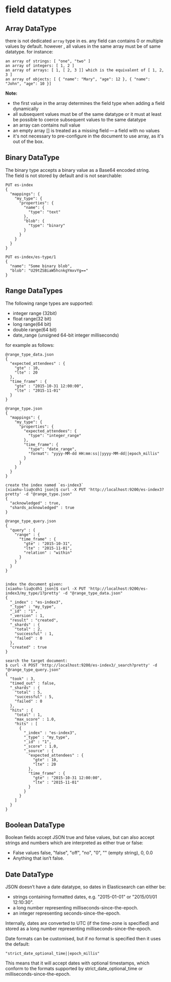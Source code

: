 # field datatypes

## Array DataType
there is not dedicated `array` type in es. any field can contains 0 or multiple values by default.
however , all values in the same array must be of same datatype. for instance:
```
an array of strings: [ "one", "two" ]
an array of integers: [ 1, 2 ]
an array of arrays: [ 1, [ 2, 3 ]] which is the equivalent of [ 1, 2, 3 ]
an array of objects: [ { "name": "Mary", "age": 12 }, { "name": "John", "age": 10 }]
```
<strong>Note: </strong>
* the first value in the array determines the field type when adding a field dynamically
* all subsequent values must be of the same datatype or it must at least be possible to coerce subsequent values to the same datatype
* an array can contains null value
* an empty array [] is treated as a missing field — a field with no values
* it's not necessary to pre-configure in the document to use array, as it's out of the box.

## Binary DataType
The binary type accepts a binary value as a Base64 encoded string. </br>
The field is not stored by default and is not searchable:
```
PUT es-index
{
  "mappings": {
    "my_type": {
      "properties": {
        "name": {
          "type": "text"
        },
        "blob": {
          "type": "binary"
        }
      }
    }
  }
}

PUT es-index/es-type/1
{
  "name": "Some binary blob",
  "blob": "U29tZSBiaW5hcnkgYmxvYg==" 
}
```
## Range DataTypes
The following range types are supported:
* integer range (32bit)
* float range(32 bit)
* long range(64 bit)
* double range(64 bit)
* date_range (unsigned 64-bit integer milliseconds)

for example as follows:
```
@range_type_data.json
{
  "expected_attendees" : { 
    "gte" : 10,
    "lte" : 20
  },
  "time_frame" : { 
    "gte" : "2015-10-31 12:00:00", 
    "lte" : "2015-11-01"
  }
}

@range_type.json
{
  "mappings": {
    "my_type": {
      "properties": {
        "expected_attendees": {
          "type": "integer_range"
        },
        "time_frame": {
          "type": "date_range", 
          "format": "yyyy-MM-dd HH:mm:ss||yyyy-MM-dd||epoch_millis"
        }
      }
    }
  }
}

create the index named `es-index3`
[xiaohu-liu@cdh1 json]$ curl -X PUT 'http://localhost:9200/es-index3?pretty' -d "@range_type.json"
{
  "acknowledged" : true,
  "shards_acknowledged" : true
}

@range_type_query.json
{
  "query" : {
    "range" : {
      "time_frame" : { 
        "gte" : "2015-10-31",
        "lte" : "2015-11-01",
        "relation" : "within" 
      }
    }
  }
}


index the document given:
[xiaohu-liu@cdh1 json]$ curl -X PUT 'http://localhost:9200/es-index3/my_type/1?pretty' -d "@range_type_data.json"
{
  "_index" : "es-index3",
  "_type" : "my_type",
  "_id" : "1",
  "_version" : 1,
  "result" : "created",
  "_shards" : {
    "total" : 2,
    "successful" : 1,
    "failed" : 0
  },
  "created" : true
}

search the target document:
$ curl -X POST 'http://localhost:9200/es-index3/_search?pretty' -d "@range_type_query.json"
{
  "took" : 3,
  "timed_out" : false,
  "_shards" : {
    "total" : 5,
    "successful" : 5,
    "failed" : 0
  },
  "hits" : {
    "total" : 1,
    "max_score" : 1.0,
    "hits" : [
      {
        "_index" : "es-index3",
        "_type" : "my_type",
        "_id" : "1",
        "_score" : 1.0,
        "_source" : {
          "expected_attendees" : {
            "gte" : 10,
            "lte" : 20
          },
          "time_frame" : {
            "gte" : "2015-10-31 12:00:00",
            "lte" : "2015-11-01"
          }
        }
      }
    ]
  }
}

```
## Boolean DataType

Boolean fields accept JSON true and false values, but can also accept strings and numbers which are interpreted as either true or false:

* False values  false, "false", "off", "no", "0", "" (empty string), 0, 0.0
* Anything that isn’t false.

## Date DataType
JSON doesn’t have a date datatype, so dates in Elasticsearch can either be:
* strings containing formatted dates, e.g. "2015-01-01" or "2015/01/01 12:10:30".
* a long number representing milliseconds-since-the-epoch.
* an integer representing seconds-since-the-epoch.

Internally, dates are converted to UTC (if the time-zone is specified) and stored as a long number representing milliseconds-since-the-epoch.

Date formats can be customised, but if no format is specified then it uses the default:
```
"strict_date_optional_time||epoch_millis"
```
This means that it will accept dates with optional timestamps, which conform to the formats supported by strict_date_optional_time or milliseconds-since-the-epoch.
